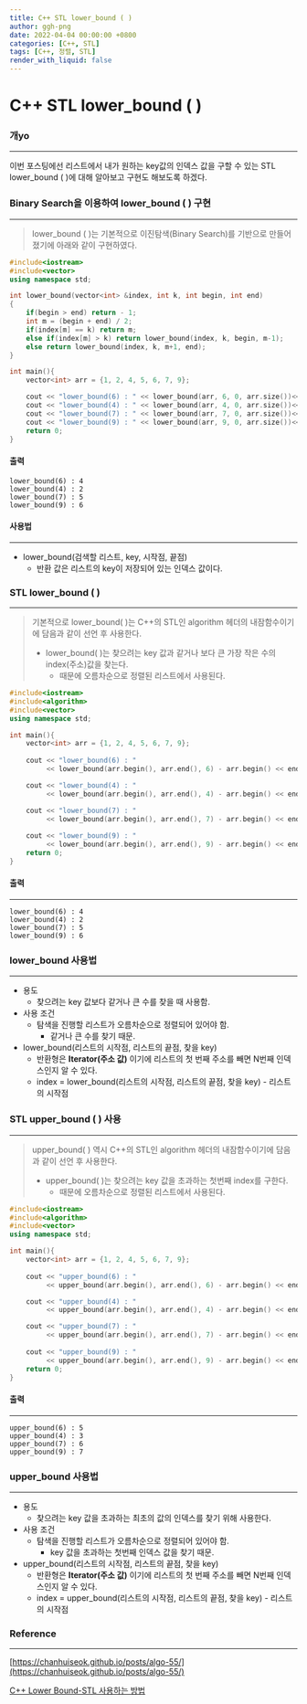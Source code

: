```yaml
---
title: C++ STL lower_bound ( ) 
author: ggh-png
date: 2022-04-04 00:00:00 +0800
categories: [C++, STL]
tags: [C++, 정렬, STL]
render_with_liquid: false
---
```



# C++ STL lower_bound ( )

### 개yo

---

이번 포스팅에선 리스트에서 내가 원하는 key값의 인덱스 값을 구할 수 있는 STL lower_bound ( )에 대해 알아보고 구현도 해보도록 하겠다. 

### Binary Search을 이용하여 lower_bound ( ) 구현

---

> lower_bound ( )는 기본적으로 이진탐색(Binary Search)를 기반으로 만들어졌기에 아래와 같이 구현하였다.
> 

```cpp
#include<iostream>
#include<vector>
using namespace std;

int lower_bound(vector<int> &index, int k, int begin, int end)
{
    if(begin > end) return - 1;
    int m = (begin + end) / 2;
    if(index[m] == k) return m;
    else if(index[m] > k) return lower_bound(index, k, begin, m-1);
    else return lower_bound(index, k, m+1, end);
}

int main(){
    vector<int> arr = {1, 2, 4, 5, 6, 7, 9};

    cout << "lower_bound(6) : " << lower_bound(arr, 6, 0, arr.size())<< endl;
    cout << "lower_bound(4) : " << lower_bound(arr, 4, 0, arr.size())<< endl;
    cout << "lower_bound(7) : " << lower_bound(arr, 7, 0, arr.size())<< endl;
    cout << "lower_bound(9) : " << lower_bound(arr, 9, 0, arr.size())<< endl;
    return 0;
}
```

#### 출력 

```
lower_bound(6) : 4
lower_bound(4) : 2
lower_bound(7) : 5
lower_bound(9) : 6
```

#### 사용법 

---

- lower_bound(검색할 리스트, key, 시작점, 끝점)
    - 반환 값은 리스트의 key이 저장되어 있는 인덱스 값이다.
    

### STL lower_bound ( )

---

> 기본적으로 lower_bound( )는 C++의 STL인 algorithm 헤더의 내잠함수이기에 담음과 같이 선언 후 사용한다.
> 
> - lower_bound( )는 찾으려는 key 값과 같거나 보다 큰 가장 작은 수의 index(주소)값을 찾는다.
>     - 때문에 오름차순으로 정렬된 리스트에서 사용된다.

```cpp
#include<iostream>
#include<algorithm>
#include<vector>
using namespace std;

int main(){
    vector<int> arr = {1, 2, 4, 5, 6, 7, 9};
 
    cout << "lower_bound(6) : " 
         << lower_bound(arr.begin(), arr.end(), 6) - arr.begin() << endl;

    cout << "lower_bound(4) : " 
         << lower_bound(arr.begin(), arr.end(), 4) - arr.begin() << endl;

    cout << "lower_bound(7) : " 
         << lower_bound(arr.begin(), arr.end(), 7) - arr.begin() << endl;
         
    cout << "lower_bound(9) : " 
         << lower_bound(arr.begin(), arr.end(), 9) - arr.begin() << endl;
    return 0;
}
```

#### 출력 

---

```
lower_bound(6) : 4
lower_bound(4) : 2
lower_bound(7) : 5
lower_bound(9) : 6
```

### lower_bound 사용법

---

- 용도
    - 찾으려는 key 값보다 같거나 큰 수를 찾을 때 사용함.
- 사용 조건
    - 탐색을 진행할 리스트가 오름차순으로 정렬되어 있어야 함.
        - 같거나 큰 수를 찾기 때문.
- lower_bound(리스트의 시작점, 리스트의 끝점, 찾을 key)
    - 반환형은 **Iterator(주소 값)** 이기에 리스트의 첫 번째 주소를 빼면 N번째 인덱스인지 알 수 있다.
    - index = lower_bound(리스트의 시작점, 리스트의 끝점, 찾을 key) - 리스트의 시작점
    

### STL upper_bound ( ) 사용

---

> upper_bound( ) 역시 C++의 STL인 algorithm 헤더의 내잠함수이기에 담음과 같이 선언 후 사용한다.
> 
> - upper_bound( )는 찾으려는 key 값을 초과하는 첫번째 index를 구한다.
>     - 때문에 오름차순으로 정렬된 리스트에서 사용된다.

```cpp
#include<iostream>
#include<algorithm>
#include<vector>
using namespace std;

int main(){
    vector<int> arr = {1, 2, 4, 5, 6, 7, 9};
 
    cout << "upper_bound(6) : " 
         << upper_bound(arr.begin(), arr.end(), 6) - arr.begin() << endl;

    cout << "upper_bound(4) : " 
         << upper_bound(arr.begin(), arr.end(), 4) - arr.begin() << endl;

    cout << "upper_bound(7) : " 
         << upper_bound(arr.begin(), arr.end(), 7) - arr.begin() << endl;
         
    cout << "upper_bound(9) : " 
         << upper_bound(arr.begin(), arr.end(), 9) - arr.begin() << endl;
    return 0;
}
```

#### 출력 

---

```
upper_bound(6) : 5
upper_bound(4) : 3
upper_bound(7) : 6
upper_bound(9) : 7
```

### upper_bound 사용법

---

- 용도
    - 찾으려는 key 값을 초과하는 최초의 값의 인덱스를 찾기 위해 사용한다.
- 사용 조건
    - 탐색을 진행할 리스트가 오름차순으로 정렬되어 있어야 함.
        - key 값을 초과하는 첫번째 인덱스 값을 찾기 때문.
- upper_bound(리스트의 시작점, 리스트의 끝점, 찾을 key)
    - 반환형은 **Iterator(주소 값)** 이기에 리스트의 첫 번째 주소를 빼면 N번째 인덱스인지 알 수 있다.
    - index = upper_bound(리스트의 시작점, 리스트의 끝점, 찾을 key) - 리스트의 시작점
    

### **Reference**

---

[https://chanhuiseok.github.io/posts/algo-55/](https://chanhuiseok.github.io/posts/algo-55/)

[C++ Lower Bound-STL 사용하는 방법](https://inpages.tistory.com/136)